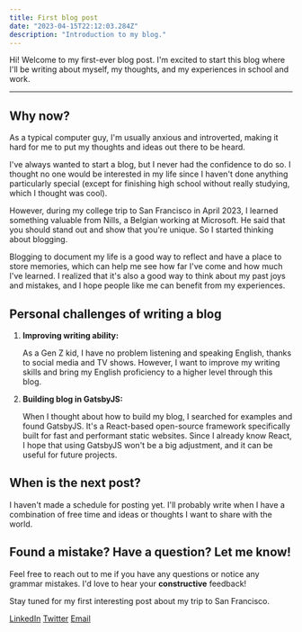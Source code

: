 ```yaml
---
title: First blog post
date: "2023-04-15T22:12:03.284Z"
description: "Introduction to my blog."
---
```


Hi! Welcome to my first-ever blog post. I'm excited to start this blog where I'll be writing about myself, my thoughts, and my experiences in school and work.

---

## Why now?
As a typical computer guy, I'm usually anxious and introverted, making it hard for me to put my thoughts and ideas out there to be heard. 

I've always wanted to start a blog, but I never had the confidence to do so. I thought no one would be interested in my  life since I haven't done anything particularly special (except for finishing high school without really studying, which I thought was cool).


However, during my college trip to San Francisco in April 2023, I learned something valuable from Nills, a Belgian working at Microsoft. He said that you should stand out and show that you're unique. So I started thinking about blogging.


Blogging to document my life is a good way to reflect and have a place to store memories, which can help me see how far I've come and how much I've learned. I realized that it's also a good way to think about my past joys and mistakes, and I hope people like me can benefit from my experiences.



## Personal challenges of writing a blog

1. **Improving writing ability:** 
   
   As a Gen Z kid, I have no problem listening and speaking English, thanks to social media and TV shows. However, I want to improve my writing skills and bring my English proficiency to a higher level through this blog.

1. **Building blog in GatsbyJS:** 
   
   When I thought about how to build my blog, I searched for examples and found GatsbyJS. It's a React-based open-source framework specifically built for fast and performant static websites. Since I already know React, I hope that using GatsbyJS won't be a big adjustment, and it can be useful for future projects.



## When is the next post?
I haven't made a schedule for posting yet. I'll probably write when I have a combination of free time and ideas or thoughts I want to share with the world.



## Found a mistake? Have a question? Let me know!
Feel free to reach out to me if you have any questions or notice any grammar mistakes. I'd love to hear your **constructive** feedback!



Stay tuned for my first interesting post about my trip to San Francisco.

[LinkedIn](https://www.linkedin.com/in/victor-barra)    [Twitter](https://twitter.com/VictorBarraa)    [Email](mailto:victor.barra@live.be)